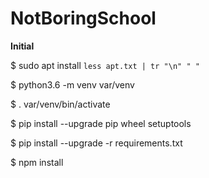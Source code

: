 # NotBoringSchool
**Initial**

$ sudo apt install `less apt.txt | tr "\n" " "`

$ python3.6 -m venv var/venv

$ . var/venv/bin/activate

$ pip install --upgrade pip wheel setuptools

$ pip install --upgrade -r requirements.txt

$ npm install